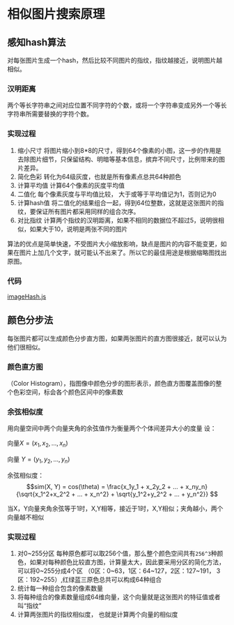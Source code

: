 # 相似图片搜索原理

## 感知hash算法
对每张图片生成一个hash，然后比较不同图片的指纹，指纹越接近，说明图片越相似。

### 汉明距离
两个等长字符串之间对应位置不同字符的个数，或将一个字符串变成另外一个等长字符串所需要替换的字符个数。

### 实现过程
1. 缩小尺寸
将图片缩小到8*8的尺寸，得到64个像素的小图，这一步的作用是去除图片细节，只保留结构、明暗等基本信息，摈弃不同尺寸，比例带来的图片差异。
1. 简化色彩
转化为64级灰度，也就是所有像素点总共64种颜色
1. 计算平均值
计算64个像素的灰度平均值
1. 二值化
每个像素灰度与平均值比较， 大于或等于平均值记为1，否则记为0
1. 计算hash值
将二值化的结果组合一起，得到64位整数，这就是这张图片的指纹，要保证所有图片都采用同样的组合次序。
1. 对比指纹
计算两个指纹的汉明距离，如果不相同的数据位不超过5，说明很相似，如果大于10，说明是两张不同的图片

算法的优点是简单快速，不受图片大小缩放影响，缺点是图片的内容不能变更，如果在图片上加几个文字，就可能认不出来了。所以它的最佳用途是根据缩略图找出原图。

### 代码

[imageHash.js](./amWiki/snippets/imageHash.js)


## 颜色分步法
每张图片都可以生成颜色分步直方图，如果两张图片的直方图很接近，就可以认为他们很相似。

### 颜色直方图
（Color Histogram），指图像中颜色分步的图形表示，颜色直方图覆盖图像的整个色彩空间，标会各个颜色区间中的像素数

### 余弦相似度
用向量空间中两个向量夹角的余弦值作为衡量两个个体间差异大小的度量
设：

向量$X = (x_1, x_2, ..., x_n)$

向量 $Y = (y_1, y_2, ..., y_n)$

余弦相似度：
$$sim(X, Y) = cos(\theta) = \frac{x_1y_1 + x_2y_2 + ... + x_ny_n}{\sqrt{x_1^2+x_2^2 + ... + x_n^2} + \sqrt{y_1^2+y_2^2 + ... + y_n^2}} $$


当X，Y向量夹角余弦等于1时，X,Y相等，接近于1时，X,Y相似；夹角越小，两个向量越不相似


### 实现过程
1. 对0~255分区
    每种原色都可以取256个值，那么整个颜色空间共有`256^3`种颜色，如果对每种颜色比较直方图，计算量太大，因此要采用分区的简化方法， 可以将0~255分成4个区
    （0区：0~63，1区：64~127，2区：127~191， 3区：192~255）,红绿蓝三原色总共可以构成64种组合
1. 统计每一种组合包含的像素数量
1. 将每种组合的像素数量组成64维向量，这个向量就是这张图片的特征值或者叫“指纹”
1. 计算两张图片的指纹相似度， 也就是计算两个向量的相似度































